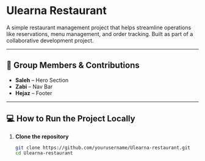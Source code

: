 # Ulearna Restaurant

A simple restaurant management project that helps streamline operations like reservations, menu management, and order tracking. Built as part of a collaborative development project.

---

## 👥 Group Members & Contributions

- **Saleh** – Hero Section
- **Zabi** – Nav Bar
- **Hejaz** – Footer

---

## 💻 How to Run the Project Locally

1. **Clone the repository**
   ```bash
   git clone https://github.com/yourusername/Ulearna-restaurant.git
   cd Ulearna-restaurant

